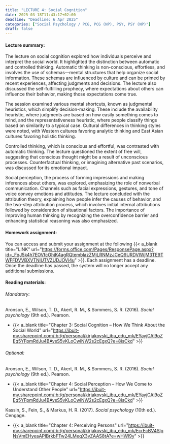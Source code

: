 ```yaml
---
title: "LECTURE 4: Social Cognition"
date: 2025-03-18T11:43:17+02:00
deadline: "Deadline: 6 Apr 2025"
categories: ["Social Psychology / PCG, PCG (NP), PSY, PSY (NP)"]
draft: false
---
```


#### Lecture summary:

The lecture on social cognition explored how individuals perceive and interpret the social world. It highlighted the distinction between automatic and controlled thinking. Automatic thinking is non-conscious, effortless, and involves the use of schemas—mental structures that help organize social information. These schemas are influenced by culture and can be primed by recent experiences, affecting judgments and decisions. The lecture also discussed the self-fulfilling prophecy, where expectations about others can influence their behavior, making those expectations come true.

The session examined various mental shortcuts, known as judgmental heuristics, which simplify decision-making. These include the availability heuristic, where judgments are based on how easily something comes to mind, and the representativeness heuristic, where people classify things based on similarity to a typical case. Cultural differences in thinking styles were noted, with Western cultures favoring analytic thinking and East Asian cultures favoring holistic thinking.

Controlled thinking, which is conscious and effortful, was contrasted with automatic thinking. The lecture questioned the extent of free will, suggesting that conscious thought might be a result of unconscious processes. Counterfactual thinking, or imagining alternative past scenarios, was discussed for its emotional impact.

Social perception, the process of forming impressions and making inferences about others, was explored, emphasizing the role of nonverbal communication. Channels such as facial expressions, gestures, and tone of voice convey emotions and attitudes. The lecture concluded with the attribution theory, explaining how people infer the causes of behavior, and the two-step attribution process, which involves initial internal attributions followed by consideration of situational factors. The importance of improving human thinking by recognizing the overconfidence barrier and enhancing statistical reasoning was also emphasized.

#### Homework assignment:

You can access and submit your assignment at the following {{< a_blank title="LINK" url="https://forms.office.com/Pages/ResponsePage.aspx?id=_FqJ5k4h7EOVfcOhjK4agRQtemblazZMjLRNMzJCeQ9URDVIWjM3TE9TWFFDVVBXVTNIUTVZUDJOVi4u" >}}. Each assignment has a deadline. Once the deadline has passed, the system will no longer accept any additional submissions.

#### Reading materials:

###### Mandatory:

Aronson, E., Wilson, T. D., Akert, R. M., & Sommers, S. R. (2016). *Social psychology* (9th ed.). Pearson.

* {{< a_blank title="Chapter 3: Social Cognition – How We Think About the Social World" url="https://ibuit-my.sharepoint.com/:b:/g/personal/kirjakovski_ibu_edu_mk/EYayjCAl9oZEq5YFpmRdJu4BAvsS5vKLoCwlNW2s2cEgxQ?e=8isCkd" >}}

###### Optional:

Aronson, E., Wilson, T. D., Akert, R. M., & Sommers, S. R. (2016). *Social psychology* (9th ed.). Pearson.

* {{< a_blank title="Chapter 4: Social Perception – How We Come to Understand Other People" url="https://ibuit-my.sharepoint.com/:b:/g/personal/kirjakovski_ibu_edu_mk/EYayjCAl9oZEq5YFpmRdJu4BAvsS5vKLoCwlNW2s2cEgxQ?e=8isCkd" >}}

Kassin, S., Fein, S., & Markus, H. R. (2017). *Social psychology* (10th ed.). Cengage.

*  {{< a_blank title="Chapter 4: Perceiving Persons" url="https://ibuit-my.sharepoint.com/:b:/g/personal/kirjakovski_ibu_edu_mk/EcrEcBV4SlpNsVmEHyeaAPIBrkbFTw24LMeqX3vZAAS8tA?e=wHWl9y" >}}
